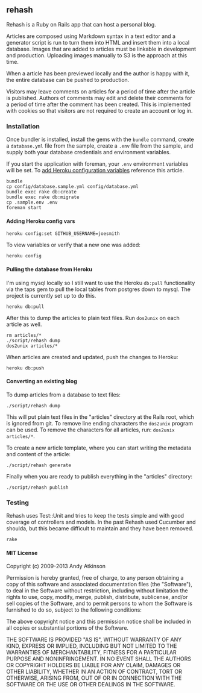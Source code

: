 ## rehash

Rehash is a Ruby on Rails app that can host a personal blog.

Articles are composed using Markdown syntax in a text editor and a generator script is run to turn them into HTML and insert them into a local database. Images that are added to articles must be linkable in development and production. Uploading images manually to S3 is the approach at this time.

When a article has been previewed locally and the author is happy with it, the entire database can be pushed to production. 

Visitors may leave comments on articles for a period of time after the article is published. Authors of comments may edit and delete their comments for a period of time after the comment has been created. This is implemented with cookies so that visitors are not required to create an account or log in.

### Installation

Once bundler is installed, install the gems with the `bundle` command, create a `database.yml` file from the sample, create a `.env` file from the sample, and supply both your database credentials and environment variables. 

If you start the application with foreman, your `.env` environment variables will be set. To [add Heroku configuration variables](https://devcenter.heroku.com/articles/config-vars) reference this article.

    bundle
    cp config/database.sample.yml config/database.yml
    bundle exec rake db:create
    bundle exec rake db:migrate
    cp .sample.env .env 
    foreman start

#### Adding Heroku config vars

    heroku config:set GITHUB_USERNAME=joesmith

To view variables or verify that a new one was added:

    heroku config

#### Pulling the database from Heroku

I'm using mysql locally so I still want to use the Heroku `db:pull` functionality via the taps gem to pull the local tables from postgres down to mysql. The project is currently set up to do this.

    heroku db:pull

After this to dump the articles to plain text files. Run `dos2unix` on each article as well.

    rm articles/*
    ./script/rehash dump
    dos2unix articles/*

When articles are created and updated, push the changes to Heroku:

    heroku db:push

#### Converting an existing blog

To dump articles from a database to text files:

    ./script/rehash dump

This will put plain text files in the "articles" directory at the Rails root, which is ignored from git. To remove line ending characters the `dos2unix` program can be used. To remove the characters for all articles, run: `dos2unix articles/*`.

To create a new article template, where you can start writing the metadata and content of the article:

    ./script/rehash generate

Finally when you are ready to publish everything in the "articles" directory:

    ./script/rehash publish


### Testing

Rehash uses Test::Unit and tries to keep the tests simple and with good coverage of controllers and models. In the past Rehash used Cucumber and shoulda, but this became difficult to maintain and they have been removed.

    rake

#### MIT License

Copyright (c) 2009-2013 Andy Atkinson

Permission is hereby granted, free of charge, to any person
obtaining a copy of this software and associated documentation
files (the "Software"), to deal in the Software without
restriction, including without limitation the rights to use,
copy, modify, merge, publish, distribute, sublicense, and/or sell
copies of the Software, and to permit persons to whom the
Software is furnished to do so, subject to the following
conditions:

The above copyright notice and this permission notice shall be
included in all copies or substantial portions of the Software.

THE SOFTWARE IS PROVIDED "AS IS", WITHOUT WARRANTY OF ANY KIND,
EXPRESS OR IMPLIED, INCLUDING BUT NOT LIMITED TO THE WARRANTIES
OF MERCHANTABILITY, FITNESS FOR A PARTICULAR PURPOSE AND
NONINFRINGEMENT. IN NO EVENT SHALL THE AUTHORS OR COPYRIGHT
HOLDERS BE LIABLE FOR ANY CLAIM, DAMAGES OR OTHER LIABILITY,
WHETHER IN AN ACTION OF CONTRACT, TORT OR OTHERWISE, ARISING
FROM, OUT OF OR IN CONNECTION WITH THE SOFTWARE OR THE USE OR
OTHER DEALINGS IN THE SOFTWARE.
